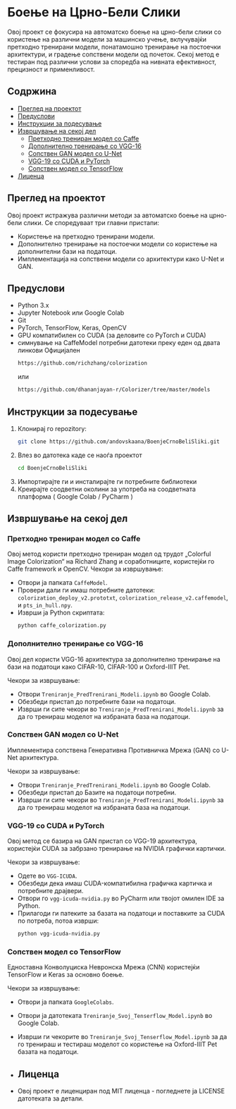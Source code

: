 # Боење на Црно-Бели Слики
Овој проект се фокусира на автоматско боење на црно-бели слики со користење на различни модели за машинско учење, вклучувајќи претходно тренирани модели, понатамошно тренирање на постоечки архитектури, и градење сопствени модели од почеток. Секој метод е тестиран под различни услови за споредба на нивната ефективност, прецизност и применливост.

## Содржина
- [Преглед на проектот](#преглед-на-проектот)
- [Предуслови](#предуслови)
- [Инструкции за подесување](#инструкции-за-подесување)
- [Извршување на секој дел](#извршување-на-секој-дел)
    - [Претходно трениран модел со Caffe](#претходно-трениран-модел-со-caffe)
    - [Дополнително тренирање со VGG-16](#дополнително-тренирање-со-vgg-16)
    - [Сопствен GAN модел со U-Net](#сопствен-gan-модел-со-u-net)
    - [VGG-19 со CUDA и PyTorch](#vgg-19-со-cuda-и-pytorch)
    - [Сопствен модел со TensorFlow](#сопствен-модел-со-tensorflow)
- [Лиценца](#лиценца)

## Преглед на проектот
Овој проект истражува различни методи за автоматско боење на црно-бели слики. Се споредуваат три главни пристапи:
- Користење на претходно тренирани модели.
- Дополнително тренирање на постоечки модели со користење на дополнителни бази на податоци.
- Имплементација на сопствени модели со архитектури како U-Net и GAN.

## Предуслови
- Python 3.x
- Jupyter Notebook или Google Colab
- Git
- PyTorch, TensorFlow, Keras, OpenCV
- GPU компатибилен со CUDA (за деловите со PyTorch и CUDA)
- симнување на CaffeModel потребни датотеки преку еден од двата линкови
  Официјален
  ```bash
  https://github.com/richzhang/colorization
  ```
  или
  ```bash
  https://github.com/dhananjayan-r/Colorizer/tree/master/models
  ```

## Инструкции за подесување
1. Клонирај го repozitory:
   ```bash
   git clone https://github.com/andovskaana/BoenjeCrnoBeliSliki.git
   ```
2. Влез во датотека каде се наоѓа проектот
   ```bash
   cd BoenjeCrnoBeliSliki
   ```
3. Импортирајте ги и инсталирајте ги потребните библиотеки 
4. Креирајте соодветни околини за употреба на соодветната платформа ( Google Colab / PyCharm )

## Извршување на секој дел

### Претходно трениран модел со Caffe
Овој метод користи претходно трениран модел од трудот „Colorful Image Colorization“ на Richard Zhang и соработниците, користејќи го Caffe framework и OpenCV.
Чекори за извршување:
- Отвори ја папката `CaffeModel`.
- Провери дали ги имаш потребните датотеки: `colorization_deploy_v2.prototxt`, `colorization_release_v2.caffemodel`, и `pts_in_hull.npy`.
- Изврши ја Python скриптата:
  ```bash
  python caffe_colorization.py
  ```

### Дополнително тренирање со VGG-16
Овој дел користи VGG-16 архитектура за дополнително тренирање на бази на податоци како CIFAR-10, CIFAR-100 и Oxford-IIIT Pet.

Чекори за извршување:
- Отвори `Treniranje_PredTrenirani_Modeli.ipynb` во Google Colab.
- Обезбеди пристап до потребните бази на податоци.
- Изврши ги сите чекори во `Treniranje_PredTrenirani_Modeli.ipynb` за да го тренираш моделот на избраната база на податоци.

### Сопствен GAN модел со U-Net
Имплементира сопствена Генеративна Противничка Мрежа (GAN) со U-Net архитектура.

Чекори за извршување:
- Отвори `Treniranje_PredTrenirani_Modeli.ipynb` во Google Colab.
- Обезбеди пристап до Базите на податоци потребни.
- Изврши ги сите чекори во `Treniranje_PredTrenirani_Modeli.ipynb` за да го тренираш моделот на избраната база на податоци.

### VGG-19 со CUDA и PyTorch
Овој метод се базира на GAN пристап со VGG-19 архитектура, користејќи CUDA за забрзано тренирање на NVIDIA графички картички.

Чекори за извршување:
- Одете во `VGG-ICUDA`.
- Обезбеди дека имаш CUDA-компатибилна графичка картичка и потребните драјвери.
- Отвори го `vgg-icuda-nvidia.py` во PyCharm или твојот омилен IDE за Python.
- Прилагоди ги патеките за базата на податоци и поставките за CUDA по потреба, потоа изврши:
  ```bash
  python vgg-icuda-nvidia.py
  ```
### Сопствен модел со TensorFlow
Едноставна Конволуциска Невронска Мрежа (CNN) користејќи TensorFlow и Keras за основно боење.

Чекори за извршување:
- Отвори ја папката `GoogleColabs`.
- Отвори ја датотеката `Treniranje_Svoj_Tenserflow_Model.ipynb` во Google Colab.
- Изврши ги чекорите во `Treniranje_Svoj_Tenserflow_Model.ipynb` за да го тренираш и тестираш моделот со користење на Oxford-IIIT Pet базата на податоци.

- ## Лиценца
- Овој проект е лиценциран под MIT лиценца - погледнете ја LICENSE датотеката за детали.
